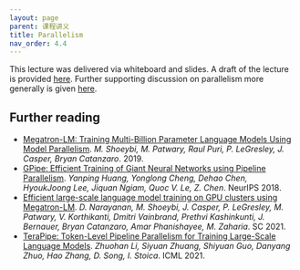 ```yaml
---
layout: page
parent: 课程讲义
title: Parallelism
nav_order: 4.4
---
```

This lecture was delivered via whiteboard and slides. A draft of the lecture is provided <a href="../Parallelism.pdf" target="_blank">here</a>. Further supporting discussion on parallelism more generally is given <a href="../An_Ancient_Tale_of_Parallelism.pdf" target="_blank">here</a>.

## Further reading

- [Megatron-LM: Training Multi-Billion Parameter Language Models Using Model Parallelism](https://arxiv.org/pdf/1909.08053.pdf). *M. Shoeybi, M. Patwary, Raul Puri, P. LeGresley, J. Casper, Bryan Catanzaro*. 2019.
- [GPipe: Efficient Training of Giant Neural Networks using Pipeline Parallelism](https://arxiv.org/pdf/1811.06965.pdf). *Yanping Huang, Yonglong Cheng, Dehao Chen, HyoukJoong Lee, Jiquan Ngiam, Quoc V. Le, Z. Chen*. NeurIPS 2018.
- [Efficient large-scale language model training on GPU clusters using Megatron-LM](https://arxiv.org/pdf/2104.04473.pdf). *D. Narayanan, M. Shoeybi, J. Casper, P. LeGresley, M. Patwary, V. Korthikanti, Dmitri Vainbrand, Prethvi Kashinkunti, J. Bernauer, Bryan Catanzaro, Amar Phanishayee, M. Zaharia*. SC 2021.
- [TeraPipe: Token-Level Pipeline Parallelism for Training Large-Scale Language Models](https://arxiv.org/pdf/2102.07988.pdf). *Zhuohan Li, Siyuan Zhuang, Shiyuan Guo, Danyang Zhuo, Hao Zhang, D. Song, I. Stoica*. ICML 2021.
